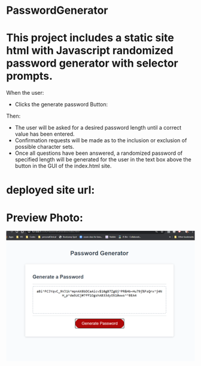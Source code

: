 # PasswordGenerator

# This project includes a static site html with Javascript randomized password generator with selector prompts.

When the user:

- Clicks the generate password Button:

Then:

- The user will be asked for a desired password length until a correct value has been entered.
- Confirmation requests will be made as to the inclusion or exclusion of possible character sets.
- Once all questions have been answered, a randomized password of specified length will be generated for the user in the text box above the button in the GUI of the index.html site.


# deployed site url:

# Preview Photo:

![Password Gen Demo](./preview.png)
